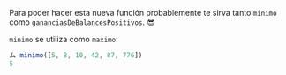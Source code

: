 Para poder hacer esta nueva función probablemente te sirva tanto `minimo` como `gananciasDeBalancesPositivos`. :sunglasses:

`minimo` se utiliza como `maximo`:

```javascript
ム minimo([5, 8, 10, 42, 87, 776])
5
```
